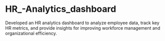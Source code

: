 # HR_-Analytics_dashboard
Developed an HR analytics dashboard to analyze employee data, track key HR metrics, and provide insights for improving workforce management and organizational efficiency.

